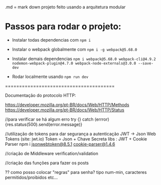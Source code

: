 .md = mark down
projeto feito usando a arquitetura modular

# Passos para rodar o projeto: 

- Instalar todas dependencias com `npm i`

- Instalar o webpack globalmente com `npm i -g webpack@5.68.0`

- Instalar demais dependencias `npm i webpack@5.68.0 webpack-cli@4.9.2 nodemon-webpack-plugin@4.7.0 webpack-node-externals@3.0.0 --save-dev`

- Rodar localmente usando `npm run dev`


=======================================

Documentação do protocolo HTTP:

https://developer.mozilla.org/pt-BR/docs/Web/HTTP/Methods
https://developer.mozilla.org/pt-BR/docs/Web/HTTP/Status



//para verificar se há algum erro
try {} catch (errror) {res.status(500).send(error.message)}


//utilização de tokens para dar segurança a autenticação
JWT -> Json Web Tokens (site: jwt.io)
Token = Json + Chave Secreta
libs : JWT + Cookie Parser
npm i jsonwebtoken@8.5.1 cookie-parser@1.4.6

//criação de Middleware verification/validation

//criação das funções para fazer os posts


?? como posso colocar "regras" para senha? tipo num-min, caracteres permitidos/proibidos etc...
